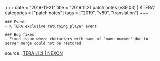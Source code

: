 +++
date = "2019-11-21"
title = "2019.11.21 patch notes (v89.03) | KTERA"
categories = ["patch notes"]
tags = ["2019", "v89", "translation"]
+++

```
### Event
- K TERA exclusive returning player event

### Bug fixes
- Fixed issue where characters with name of 'name_number' due to server merge could not be restored
```

source : [TERA 테라 | NEXON](http://tera.nexon.com/news/update/view.aspx?n4articlesn=417)
